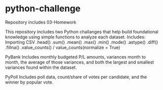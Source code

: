 # python-challenge
Repository includes 03-Homework

This repository includes two Python challanges that help build foundational knowledge using simple functions to analyze each dataset. 
Includes:
  Importing CSV
  .head()
  .sum()
  .mean()
  .max()
  .min()
  .mode()
  .astype()
  .diff()
  .fillna()
  .value_counts() / value_counts(normalize = True)

PyBank
Includes monthly budgeted P/L amounts, variances month to month, the average of those variances, and both the largest and smallest variances found within the dataset. 

PyPoll
Includes poll data, count/share of votes per candidate, and the winner by popular vote.
